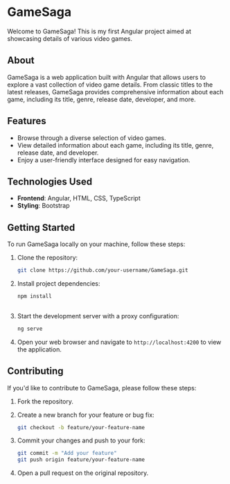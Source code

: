 # GameSaga

Welcome to GameSaga! This is my first Angular project aimed at showcasing details of various video games.

## About

GameSaga is a web application built with Angular that allows users to explore a vast collection of video game details. From classic titles to the latest releases, GameSaga provides comprehensive information about each game, including its title, genre, release date, developer, and more.

## Features

- Browse through a diverse selection of video games.
- View detailed information about each game, including its title, genre, release date, and developer.
- Enjoy a user-friendly interface designed for easy navigation.

## Technologies Used

- **Frontend**: Angular, HTML, CSS, TypeScript
- **Styling**: Bootstrap


## Getting Started

To run GameSaga locally on your machine, follow these steps:

1. Clone the repository:

   ```bash
   git clone https://github.com/your-username/GameSaga.git
   
2. Install project dependencies:
    ```bash
    npm install
  
3. Start the development server with a proxy configuration:
   ```bash
   ng serve
   
4. Open your web browser and navigate to `http://localhost:4200` to view the application.

## Contributing

If you'd like to contribute to GameSaga, please follow these steps:

1. Fork the repository.

2. Create a new branch for your feature or bug fix:
   ```sh
   git checkout -b feature/your-feature-name
   ```

3. Commit your changes and push to your fork:
   ```sh
   git commit -m "Add your feature"
   git push origin feature/your-feature-name
   ```

4. Open a pull request on the original repository.

